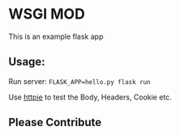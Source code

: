 # WSGI MOD

This is an example flask app

## Usage:

Run server: `FLASK_APP=hello.py flask run`

Use [httpie](https://github.com/jakubroztocil/httpie) to test the Body, Headers, Cookie etc.

## Please Contribute